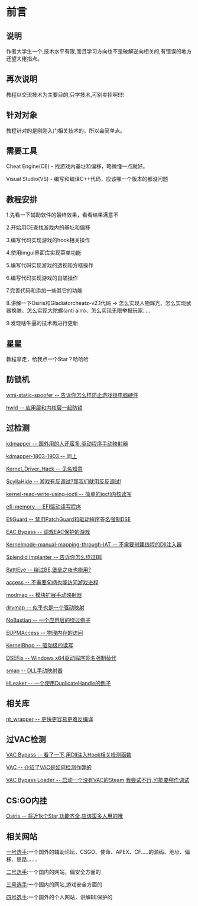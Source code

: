 # 前言

## 说明
作者大学生一个,技术水平有限,而且学习方向也不是破解逆向相关的,有错误的地方还望大佬指点。

## 再次说明
教程以交流技术为主要目的,只学技术,可别卖挂啊!!!!

## 针对对象
教程针对的是刚刚入门相关技术的，所以会简单点。

## 需要工具
Cheat Engine(CE) - 找游戏内基址和偏移，略微懂一点就好。

Visual Studio(VS) - 编写和编译C++代码，应该哪一个版本的都没问题

## 教程安排
1.先看一下辅助软件的最终效果，看看结果满意不

2.开始用CE查找游戏内的基址和偏移

3.编写代码实现游戏的hook相关操作

4.使用imgui界面库实现菜单功能

5.编写代码实现游戏的透视和方框操作

6.编写代码实现游戏的自瞄操作

7.完善代码和添加一些其它的功能

8.讲解一下Osiris和Gladiatorcheatz-v2.1代码 -> 怎么实现人物辉光、怎么实现武器换肤、怎么实现大陀螺(anti aim)、怎么实现无限举报玩家.....

9.发现啥牛逼的技术再进行更新

## 星星
教程拿走，给我点一个Star？哈哈哈

## 防锁机

[wmi-static-spoofer  --  告诉你怎么样防止游戏锁电脑硬件](https://github.com/Alex3434/wmi-static-spoofer)

[hwid  --  应用层和内核层一起防锁](https://github.com/btbd/hwid)

## 过检测
[kdmapper  --  国外用的人还蛮多,驱动程序手动映射器](https://github.com/z175/kdmapper)

[kdmapper-1803-1903  --  同上](https://github.com/alxbrn/kdmapper-1803-1903)

[Kernel_Driver_Hack  --  见名知意](https://github.com/TheCruZ/Kernel_Driver_Hack)

[ScyllaHide  --  游戏有反调试?那我们就用反反调试!](https://github.com/x64dbg/ScyllaHide)

[kernel-read-write-using-ioctl  --  简单的ioctl内核读写](https://github.com/beans42/kernel-read-write-using-ioctl)

[efi-memory  --  EFI驱动读写程序](https://github.com/SamuelTulach/efi-memory)

[EfiGuard  --  禁用PatchGuard和驱动程序签名强制DSE](https://github.com/Mattiwatti/EfiGuard)

[EAC Bypass  --  调戏EAC保护的游戏](https://github.com/Schnocker/EAC_dbp)

[Kernelmode-manual-mapping-through-IAT  --  不需要创建线程的Dll注入器](https://github.com/mactec0/Kernelmode-manual-mapping-through-IAT)

[Splendid Implanter  --  告诉你怎么绕过BE](https://github.com/haram/splendid_implanter)

[BattlEye  --  绕过BE,堡垒之夜也能用?](https://github.com/Schnocker/NoEye)

[access  --  不需要句柄也能访问游戏进程](https://github.com/btbd/access)

[modmap  --  模块扩展手动映射器](https://github.com/btbd/modmap)

[drvmap  --  似乎也是一个驱动映射](https://github.com/not-wlan/drvmap)

[NoBastian  --  一个应用层的绕过例子](https://github.com/mlghuskie/NoBastian)

[EUPMAccess  --  物理内存的访问](https://github.com/waryas/EUPMAccess/tree/master/EnablePhysicalMemory)

[KernelBhop  --  驱动级的读写](https://github.com/Zer0Mem0ry/KernelBhop)

[DSEFix  --  Windows x64驱动程序签名强制替代](https://github.com/hfiref0x/DSEFix)

[smap  --  DLL手动映射器](https://github.com/btbd/smap)

[HLeaker  -- 一个使用DuplicateHandle的例子](https://github.com/Schnocker/HLeaker)

## 相关库
[nt_wrapper  --  更快更容易更难反编译](https://github.com/JustasMasiulis/nt_wrapper)

## 过VAC检测
[VAC Bypass  --  看了一下,用Dll注入Hook相关检测函数](https://github.com/danielkrupinski/VAC-Bypass)

[VAC  --  介绍了VAC是如何检测作弊的](https://github.com/danielkrupinski/VAC)

[VAC Bypass Loader  --  启动一个没有VAC的Steam,我尝试不行,可能要稍作调试](https://github.com/danielkrupinski/VAC-Bypass-Loader)

## CS:GO内挂
[Osiris  --  将近1k个Star,功能齐全,应该蛮多人用的哦](https://github.com/danielkrupinski/Osiris)

## 相关网站

[一号选手](https://www.unknowncheats.me/forum/index.php):一个国外的辅助论坛，CSGO、使命、APEX、CF.....的源码、地址、偏移、思路.......

[二号选手](https://www.freebuf.com/news/139515.html):一个国内的网站，偏安全方面的

[三号选手](https://gslab.qq.com/portal.php?mod=view&aid=168):一个国内的网站,游戏安全方面的

[四号选手](https://vmcall.blog/):一个国外的个人网站，讲解BE保护的


























